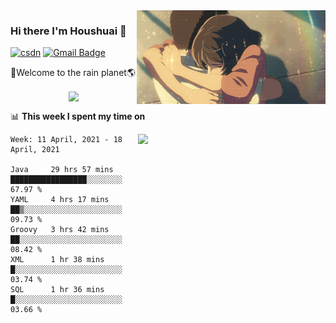 <img  align='right' height="150" src="https://github.com/LikeRainDay/LikeRainDay/blob/master/pic/img_rain_1.gif?raw=true">



### Hi there I'm Houshuai :lemon:

[![csdn](https://img.shields.io/badge/-csdn-c14438?style=flat-square&logo=c&logoColor=white)](https://blog.csdn.net/qq_15807167)
[![Gmail Badge](https://img.shields.io/badge/-gmail-c14438?style=flat-square&logo=Gmail&logoColor=white&link=mailto:houshuai0816@gmail.com)](mailto:houshuai0816@gmail.com)

🚀Welcome to the rain planet🌎

<center>
<img align='center'  src="https://source.unsplash.com/random/1200x600">
</center>

📊 **This week I spent my time on**

<img align='right'   width="300" src="https://github-readme-stats.vercel.app/api?username=LikeRainDay&show_icons=true&title_color=fff&icon_color=79ff97&text_color=9f9f9f&bg_color=151515">

<!--START_SECTION:waka-->
```text
Week: 11 April, 2021 - 18 April, 2021

Java     29 hrs 57 mins  █████████████████░░░░░░░░   67.97 % 
YAML     4 hrs 17 mins   ██▒░░░░░░░░░░░░░░░░░░░░░░   09.73 % 
Groovy   3 hrs 42 mins   ██░░░░░░░░░░░░░░░░░░░░░░░   08.42 % 
XML      1 hr 38 mins    █░░░░░░░░░░░░░░░░░░░░░░░░   03.74 % 
SQL      1 hr 36 mins    █░░░░░░░░░░░░░░░░░░░░░░░░   03.66 % 
```
<!--END_SECTION:waka-->
